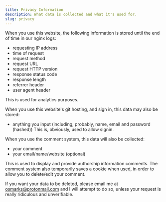 ```yaml
---
title: Privacy Information
description: What data is collected and what it's used for.
slug: privacy
---
```


When you use this website, the following information is stored until the end of time in our nginx logs:
* requesting IP address
* time of request
* request method
* request URL
* request HTTP version
* response status code
* response length
* referrer header
* user agent header

This is used for analytics purposes.

When you use this website's git hosting, and sign in, this data may also be stored:
* anything you input (including, probably, name, email and password (hashed))
This is, obviously, used to allow signin.

When you use the comment system, this data will also be collected:
* your comment
* your email/name/website (optional)

This is used to display and provide authorship information comments.
The comment system also temporarily saves a cookie when used, in order to allow you to delete/edit your comment.

If you want your data to be deleted, please email me at osmarks@protonmail.com and I will attempt to do so, unless your request is really ridiculous and unverifiable.